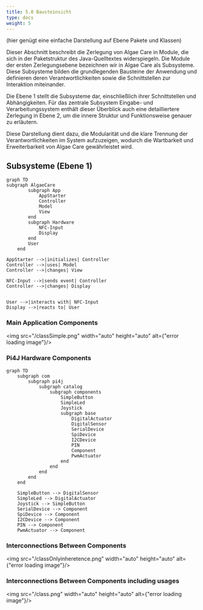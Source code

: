 ```yaml
---
title: 5.0 Bausteinsicht
type: docs
weight: 5
---
```

(hier genügt eine einfache Darstellung auf Ebene Pakete und Klassen)

Dieser Abschnitt beschreibt die Zerlegung von Algae Care in Module, die sich in der Paketstruktur des Java-Quelltextes widerspiegeln. Die Module der ersten Zerlegungsebene bezeichnen wir in Algae Care als Subsysteme. Diese Subsysteme bilden die grundlegenden Bausteine der Anwendung und definieren deren Verantwortlichkeiten sowie die Schnittstellen zur Interaktion miteinander.

Die Ebene 1 stellt die Subsysteme dar, einschließlich ihrer Schnittstellen und Abhängigkeiten. Für das zentrale Subsystem Eingabe- und Verarbeitungssystem enthält dieser Überblick auch eine detailliertere Zerlegung in Ebene 2, um die innere Struktur und Funktionsweise genauer zu erläutern.

Diese Darstellung dient dazu, die Modularität und die klare Trennung der Verantwortlichkeiten im System aufzuzeigen, wodurch die Wartbarkeit und Erweiterbarkeit von Algae Care gewährleistet wird.

## Subsysteme (Ebene 1)

```mermaid
graph TD
subgraph AlgaeCare
        subgraph App
            AppStarter
            Controller
            Model
            View
        end
        subgraph Hardware
            NFC-Input
            Display
        end
        User
    end

AppStarter -->|initializes| Controller
Controller -->|uses| Model
Controller -->|changes| View

NFC-Input -->|sends event| Controller
Controller -->|changes| Display


User -->|interacts with| NFC-Input
Display -->|reacts to| User
```

### Main Application Components

<img src="/classSimple.png" width="auto" height="auto"  alt={"error loading image"}/>

### Pi4J Hardware Components

```mermaid
graph TD
    subgraph com
        subgraph pi4j
            subgraph catalog
                subgraph components
                    SimpleButton
                    SimpleLed
                    Joystick
                    subgraph base
                        DigitalActuator
                        DigitalSensor
                        SerialDevice
                        SpiDevice
                        I2CDevice
                        PIN
                        Component
                        PwmActuator
                    end
                end
            end
        end
    end

    SimpleButton --> DigitalSensor
    SimpleLed --> DigitalActuator
    Joystick --> SimpleButton
    SerialDevice --> Component
    SpiDevice --> Component
    I2CDevice --> Component
    PIN --> Component
    PwmActuator --> Component
```

### Interconnections Between Components

<img src="/classOnlyinheretence.png" width="auto" height="auto"  alt={"error loading image"}/>

### Interconnections Between Components including usages

<img src="/class.png" width="auto" height="auto"  alt={"error loading image"}/>